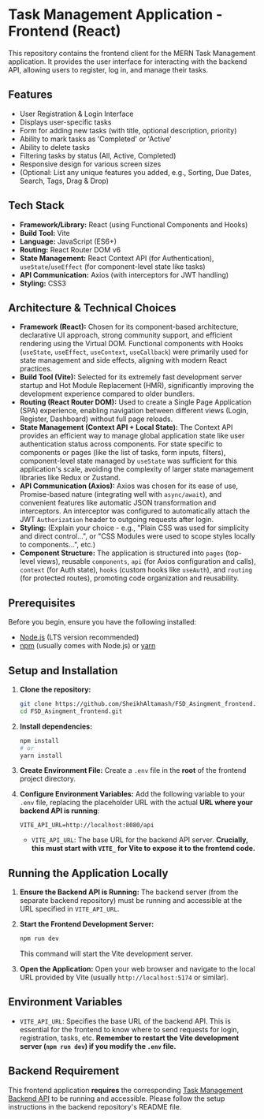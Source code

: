 # Task Management Application - Frontend (React)

This repository contains the frontend client for the MERN Task Management application. It provides the user interface for interacting with the backend API, allowing users to register, log in, and manage their tasks.

## Features

*   User Registration & Login Interface
*   Displays user-specific tasks
*   Form for adding new tasks (with title, optional description, priority)
*   Ability to mark tasks as 'Completed' or 'Active'
*   Ability to delete tasks
*   Filtering tasks by status (All, Active, Completed)
*   Responsive design for various screen sizes
*   (Optional: List any unique features you added, e.g., Sorting, Due Dates, Search, Tags, Drag & Drop)

## Tech Stack

*   **Framework/Library:** React (using Functional Components and Hooks)
*   **Build Tool:** Vite
*   **Language:** JavaScript (ES6+)
*   **Routing:** React Router DOM v6
*   **State Management:** React Context API (for Authentication), `useState`/`useEffect` (for component-level state like tasks)
*   **API Communication:** Axios (with interceptors for JWT handling)
*   **Styling:** CSS3
  
## Architecture & Technical Choices

*   **Framework (React):** Chosen for its component-based architecture, declarative UI approach, strong community support, and efficient rendering using the Virtual DOM. Functional components with Hooks (`useState`, `useEffect`, `useContext`, `useCallback`) were primarily used for state management and side effects, aligning with modern React practices.
*   **Build Tool (Vite):** Selected for its extremely fast development server startup and Hot Module Replacement (HMR), significantly improving the development experience compared to older bundlers.
*   **Routing (React Router DOM):** Used to create a Single Page Application (SPA) experience, enabling navigation between different views (Login, Register, Dashboard) without full page reloads.
*   **State Management (Context API + Local State):** The Context API provides an efficient way to manage global application state like user authentication status across components. For state specific to components or pages (like the list of tasks, form inputs, filters), component-level state managed by `useState` was sufficient for this application's scale, avoiding the complexity of larger state management libraries like Redux or Zustand.
*   **API Communication (Axios):** Axios was chosen for its ease of use, Promise-based nature (integrating well with `async/await`), and convenient features like automatic JSON transformation and interceptors. An interceptor was configured to automatically attach the JWT `Authorization` header to outgoing requests after login.
*   **Styling:** (Explain your choice - e.g., "Plain CSS was used for simplicity and direct control...", or "CSS Modules were used to scope styles locally to components...", etc.)
*   **Component Structure:** The application is structured into `pages` (top-level views), reusable `components`, `api` (for Axios configuration and calls), `context` (for Auth state), `hooks` (custom hooks like `useAuth`), and `routing` (for protected routes), promoting code organization and reusability.

## Prerequisites

Before you begin, ensure you have the following installed:

*   [Node.js](https://nodejs.org/) (LTS version recommended)
*   [npm](https://www.npmjs.com/) (usually comes with Node.js) or [yarn](https://yarnpkg.com/)

## Setup and Installation

1.  **Clone the repository:**
    ```bash
    git clone https://github.com/SheikhAltamash/FSD_Asingment_frontend.git
    cd FSD_Asingment_frontend.git
    ```

2.  **Install dependencies:**
    ```bash
    npm install
    # or
    yarn install
    ```

3.  **Create Environment File:**
    Create a `.env` file in the **root** of the frontend project directory.

4.  **Configure Environment Variables:**
    Add the following variable to your `.env` file, replacing the placeholder URL with the actual **URL where your backend API is running**:
    ```env
    VITE_API_URL=http://localhost:8080/api
    ```
    *   `VITE_API_URL`: The base URL for the backend API server. **Crucially, this must start with `VITE_` for Vite to expose it to the frontend code.**

## Running the Application Locally

1.  **Ensure the Backend API is Running:** The backend server (from the separate backend repository) must be running and accessible at the URL specified in `VITE_API_URL`.

2.  **Start the Frontend Development Server:**
    ```bash
    npm run dev
    ```
    This command will start the Vite development server.

3.  **Open the Application:**
    Open your web browser and navigate to the local URL provided by Vite (usually `http://localhost:5174` or similar).

## Environment Variables

*   `VITE_API_URL`: Specifies the base URL of the backend API. This is essential for the frontend to know where to send requests for login, registration, tasks, etc. **Remember to restart the Vite development server (`npm run dev`) if you modify the `.env` file.**

## Backend Requirement

This frontend application **requires** the corresponding [Task Management Backend API](https://github.com/SheikhAltamash/FSD_Asingment_backend) to be running and accessible. Please follow the setup instructions in the backend repository's README file.
